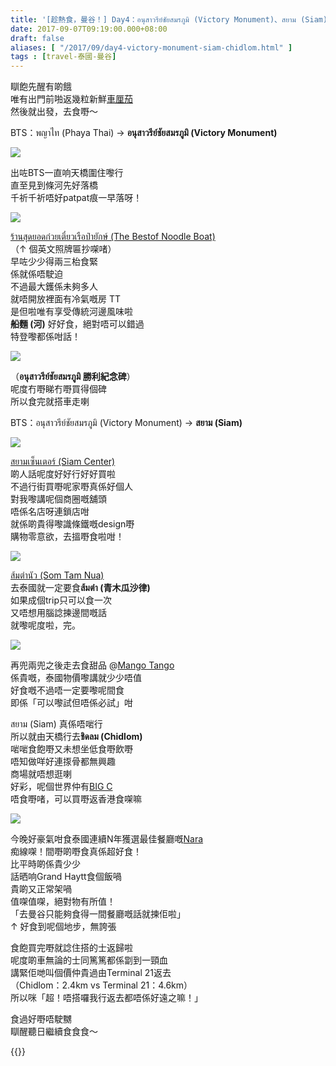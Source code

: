 ```yaml
---
title: '[趁熱食，曼谷！] Day4：อนุสาวรีย์ชัยสมรภูมิ (Victory Monument)、สยาม (Siam)、ชิดลม (Chidlom)'
date: 2017-09-07T09:19:00.000+08:00
draft: false
aliases: [ "/2017/09/day4-victory-monument-siam-chidlom.html" ]
tags : [travel-泰國-曼谷]
---
```


瞓飽先醒有啲餓  
唯有出門前啪返幾粒新鮮[車厘茄](https://hidie.net/bangkok4a/)  
然後就出發，去食嘢～

  

BTS：พญาไท (Phaya Thai) → **อนุสาวรีย์ชัยสมรภูมิ (Victory Monument)**

  

![](/images/bangkok4a0.jpg)

出咗BTS一直响天橋圍住嚟行  
直至見到條河先好落橋  
千祈千祈唔好patpat痕一早落呀！

![](/images/bangkok4b.jpg)

[ร้านสุดยอดก๋วยเตี๋ยวเรือป๋ายักษ์ (The Bestof Noodle Boat)](https://hidie.net/bangkok4b/)  
（↑ 個英文照牌匾抄㗎啫）  
早咗少少得兩三枱食緊  
係就係唔駛迫  
不過最大鑊係未夠多人  
就唔開放裡面有冷氣嘅房 TT  
是但啦唯有享受傳統河邊風味啦  
**船麵 (河)** 好好食，絕對唔可以錯過  
特登嚟都係咁話！

![](/images/bangkok4a3.jpg)

（**อนุสาวรีย์ชัยสมรภูมิ 勝利紀念碑**）  
呢度冇嘢睇冇嘢買得個碑  
所以食完就搭車走喇

  

BTS：อนุสาวรีย์ชัยสมรภูมิ (Victory Monument) → **สยาม (Siam)**

![](/images/bangkok4c.jpg)

[สยามเซ็นเตอร์ (Siam Center)](https://hidie.net/bangkok4c/)  
啲人話呢度好好行好好買啦  
不過行街買嘢呢家嘢真係好個人  
對我嚟講呢個商圈嘅舖頭  
唔係名店呀連鎖店咁  
就係啲貴得嚟識條鐵嘅design嘢  
購物零意欲，去搵嘢食啦咁！

![](/images/bangkok4d.jpg)

[ส้มตำนัว (Som Tam Nua)](https://hidie.net/bangkok4d/)  
去泰國就一定要食**ส้มตำ (青木瓜沙律)**  
如果成個trip只可以食一次  
又唔想用腦諗揀邊間嘅話  
就嚟呢度啦，完。  

![](/images/bangkok4e.jpg)

再兜兩兜之後走去食甜品 @[Mango Tango](https://hidie.net/bangkok4e/)  
係貴嘅，泰國物價嚟講就少少唔值  
好食嘅不過唔一定要嚟呢間食  
即係「可以嚟試但唔係必試」咁  
  
สยาม (Siam) 真係唔啱行  
所以就由天橋行去**ชิดลม (Chidlom)**  
啱啱食飽嘢又未想坐低食嘢飲嘢  
唔知做咩好連揼骨都無興趣  
商場就唔想逛喇  
好彩，呢個世界仲有[BIG C](https://hidie.net/bangkok4f/)  
唔食嘢啫，可以買嘢返香港食㗎嘛  
  
  

![](/images/bangkok4g.jpg)

今晚好豪氣咁食泰國連續N年獲選最佳餐廳嘅[Nara](https://hidie.net/bangkok4g/)  
痴線㗎！間嘢啲嘢食真係超好食！  
比平時啲係貴少少  
話晒响Grand Haytt食個飯喎  
貴啲又正常架喎  
值㗎值㗎，絕對物有所值！  
「去曼谷只能夠食得一間餐廳嘅話就揀佢啦」  
↑ 好食到呢個地步，無誇張  
  
食飽買完嘢就諗住搭的士返歸啦  
呢度啲車無論的士同篤篤都係劏到一頸血  
講緊佢哋叫個價仲貴過由Terminal 21返去  
（Chidlom：2.4km vs Terminal 21：4.6km）  
所以咪「超！唔搭囉我行返去都唔係好遠之嘛！」  
  
  
食過好嘢唔駛嬲  
瞓醒聽日繼續食食食～  
  
  

{{<bangkok>}}
